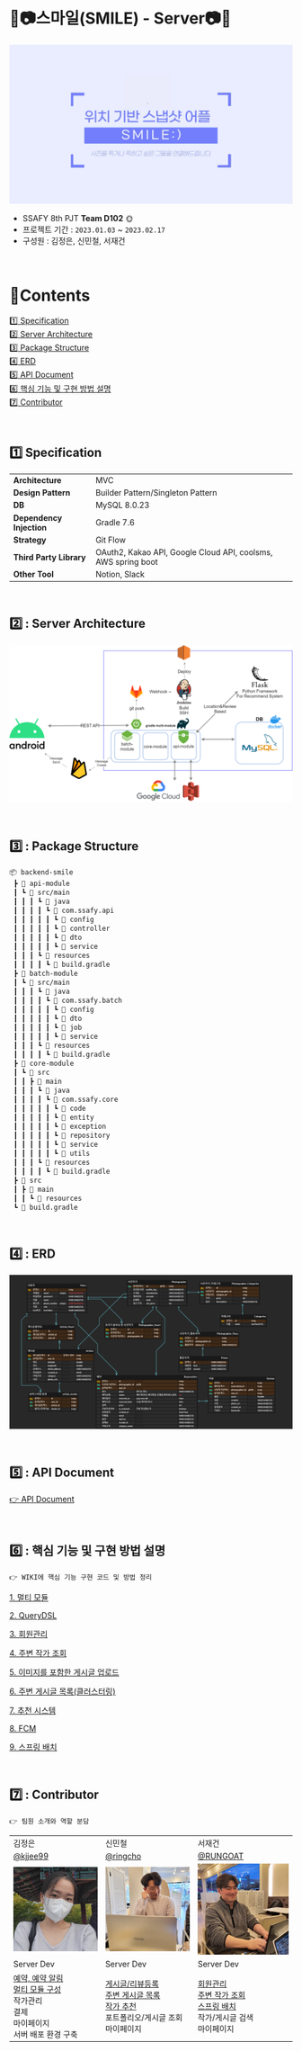 # ​🧡📷스마일(​SMILE) - Server📷🧡

![스마일 로고](https://github.com/SMILE-SSAFY/.github/blob/main/image/logo.PNG.gif)

- SSAFY 8th PJT **Team D102**​ 🌞
- 프로젝트 기간 : `2023.01.03` ~ `2023.02.17`
- 구성원 : 김정은, 신민철, 서재건

<br>

# :green_book:​Contents

[1️⃣​ Specification](#one-specification)<br>
[2️⃣ ​Server Architecture](#two-server-architecture)<br>
[3️⃣​ Package Structure](#three-package-structure)<br>
[4️⃣​ ERD](#four-erd)<br>
[5️⃣​ API Document](#five-api-document)<br>
[6️⃣​ 핵심 기능 및 구현 방법 설명](#five-핵심-기능-구현-방법-설명)<br>
[7️⃣ Contributor](#seven-contributor)<br>

<br>

## ​:one:​ Specification

<table class="tg">
<tbody>
  <tr>
    <td><b>Architecture</b></td>
    <td>MVC</td>
  </tr>
<tr>
    <td><b>Design Pattern</b></td>
<td>Builder Pattern/Singleton Pattern</td>
</tr>
<tr>
    <td><b>DB</b></td>
<td>MySQL 8.0.23</td>
</tr>
<tr>
    <td><b>Dependency Injection</b></td>
<td>Gradle 7.6</td>
</tr>
<tr>
    <td><b>Strategy</b></td>
<td>Git Flow</td>
</tr>

<tr>
    <td><b>Third Party Library</b></td>
    <td> OAuth2, Kakao API, Google Cloud API, coolsms, AWS spring boot</td>

</tr>
<tr>
    <td><b>Other Tool</b></td>
<td>Notion, Slack</td>
</tr>
</tbody>
</table>

<br>


## 2️⃣ : Server Architecture

![img](https://github.com/SMILE-SSAFY/.github/blob/main/image/server_architecture.png)

<br>

## 3️⃣ : Package Structure

```
📦 backend-smile
 ┣ 📂 api-module
 ┃ ┗ 📂 src/main
 ┃ ┃ ┃ ┗ 📂 java
 ┃ ┃ ┃ ┃ ┗ 📂 com.ssafy.api
 ┃ ┃ ┃ ┃ ┃ ┗ 📂 config
 ┃ ┃ ┃ ┃ ┃ ┗ 📂 controller
 ┃ ┃ ┃ ┃ ┃ ┗ 📂 dto
 ┃ ┃ ┃ ┃ ┃ ┗ 📂 service
 ┃ ┃ ┃ ┗ 📂 resources
 ┃ ┃ ┃ ┃ ┗ 🐘 build.gradle
 ┣ 📂 batch-module
 ┃ ┗ 📂 src/main
 ┃ ┃ ┃ ┗ 📂 java
 ┃ ┃ ┃ ┃ ┗ 📂 com.ssafy.batch
 ┃ ┃ ┃ ┃ ┃ ┗ 📂 config
 ┃ ┃ ┃ ┃ ┃ ┗ 📂 dto
 ┃ ┃ ┃ ┃ ┃ ┗ 📂 job
 ┃ ┃ ┃ ┃ ┃ ┗ 📂 service
 ┃ ┃ ┃ ┗ 📂 resources
 ┃ ┃ ┃ ┃ ┗ 🐘 build.gradle
 ┣ 📂 core-module
 ┃ ┗ 📂 src
 ┃ ┃ ┣ 📂 main
 ┃ ┃ ┃ ┗ 📂 java
 ┃ ┃ ┃ ┃ ┗ 📂 com.ssafy.core
 ┃ ┃ ┃ ┃ ┃ ┗ 📂 code
 ┃ ┃ ┃ ┃ ┃ ┗ 📂 entity
 ┃ ┃ ┃ ┃ ┃ ┗ 📂 exception
 ┃ ┃ ┃ ┃ ┃ ┗ 📂 repository
 ┃ ┃ ┃ ┃ ┃ ┗ 📂 service
 ┃ ┃ ┃ ┃ ┃ ┗ 📂 utils
 ┃ ┃ ┃ ┗ 📂 resources
 ┃ ┃ ┃ ┃ ┗ 🐘 build.gradle
 ┣ 📂 src
 ┃ ┣ 📂 main
 ┃ ┃ ┗ 📂 resources
 ┗ 🐘 build.gradle
```

<br>

## 4️⃣  : ERD

![img](https://github.com/SMILE-SSAFY/.github/blob/main/image/erd.png)

<br>

## 5️⃣ : API Document

<a href="https://documenter.getpostman.com/view/25240917/2s8ZDcxenB">👉 API Document</a>

<br>

## 6️⃣ : 핵심 기능 및 구현 방법 설명

```
👉 WIKI에 핵심 기능 구현 코드 및 방법 정리
```

[1. 멀티 모듈](https://github.com/SMILE-SSAFY/.github/wiki/5.5.1-%EB%A9%80%ED%8B%B0-%EB%AA%A8%EB%93%88)

[2. QueryDSL](https://github.com/SMILE-SSAFY/.github/wiki/5.5.2-QueryDSL)

[3. 회원관리](https://github.com/SMILE-SSAFY/.github/wiki/5.5.3-%ED%9A%8C%EC%9B%90%EA%B4%80%EB%A6%AC)

[4. 주변 작가 조회](https://github.com/SMILE-SSAFY/.github/wiki/5.5.4-%EC%A3%BC%EB%B3%80-%EC%9E%91%EA%B0%80-%EC%A1%B0%ED%9A%8C)

[5. 이미지를 포함한 게시글 업로드](https://github.com/SMILE-SSAFY/.github/wiki/5.5.5-%EC%9D%B4%EB%AF%B8%EC%A7%80%EB%A5%BC-%ED%8F%AC%ED%95%A8%ED%95%9C-%EB%8D%B0%EC%9D%B4%ED%84%B0-%EC%A0%80%EC%9E%A5)

[6. 주변 게시글 목록(클러스터링)](https://github.com/SMILE-SSAFY/.github/wiki/5.5.6-%EC%A3%BC%EB%B3%80-%EA%B2%8C%EC%8B%9C%EA%B8%80-%EB%AA%A9%EB%A1%9D-(%ED%81%B4%EB%9F%AC%EC%8A%A4%ED%84%B0%EB%A7%81))

[7. 추천 시스템](https://github.com/SMILE-SSAFY/.github/wiki/5.5.7-%EC%9E%91%EA%B0%80-%EC%B6%94%EC%B2%9C(%EC%B6%94%EC%B2%9C-%EC%8B%9C%EC%8A%A4%ED%85%9C))

[8. FCM](https://github.com/SMILE-SSAFY/.github/wiki/5.5.8-FCM)

[9. 스프링 배치](https://github.com/SMILE-SSAFY/.github/wiki/5.5.9-%EC%8A%A4%ED%94%84%EB%A7%81-%EB%B0%B0%EC%B9%98)

<br>

## 7️⃣ : Contributor

```
👉 팀원 소개와 역할 분담
```


<table class="tg">
<tbody>
    <tr>
        <td>김정은</td>
        <td>신민철</td>
        <td>서재건</td>
    </tr>
    <tr>
        <td><a href="https://github.com/kjjee99">@kjjee99</a></td>
        <td><a href="https://github.com/ringcho">@ringcho</a></td>
        <td><a href="https://github.com/RUNGOAT">@RUNGOAT</a></td>
    </tr>
    <tr>
        <td><img src="https://github.com/SMILE-SSAFY/.github/blob/main/image/profile_jungeun.jpeg" width="300px"/></td>
        <td><img src="https://github.com/SMILE-SSAFY/.github/blob/main/image/profile_ppitibbaticuttie_minchul.jpeg" width="300px"/></td>
        <td><img src="https://github.com/SMILE-SSAFY/.github/blob/main/image/profile_jaegun.jpeg" width="300px"/></td>
    </tr>
    <tr>
        <td>Server Dev</td>
        <td>Server Dev</td>
        <td>Server Dev</td>
    </tr>
    <tr>
        <td>
        <a href="https://github.com/SMILE-SSAFY/SMILE-Server/blob/main/wiki/FCM.md">예약, 예약 알림</a><br>
        <a href="https://github.com/SMILE-SSAFY/SMILE-Server/blob/main/wiki/MultiModule.md">멀티 모듈 구성</a><br>
        작가관리<br>
        결제<br>
        마이페이지<br>
        서버 배포 환경 구축<br></td>
        <td>
        <a href="https://github.com/SMILE-SSAFY/SMILE-Server/blob/main/wiki/이미지를포함한데이터저장.md">게시글/리뷰등록</a><br>
        <a href="https://github.com/SMILE-SSAFY/SMILE-Server/blob/main/wiki/클러스터링.md">주변 게시글 목록</a><br>
        <a href="https://github.com/SMILE-SSAFY/SMILE-Server/blob/main/wiki/추천.md">작가 추천</a><br>
        포트폴리오/게시글 조회<br>
        마이페이지<br>
        <td>
        <a href="https://github.com/SMILE-SSAFY/SMILE-Server/blob/main/wiki/User.md">회원관리</a><br>
        <a href="https://github.com/SMILE-SSAFY/SMILE-Server/blob/main/wiki/주변작가조회.md">주변 작가 조회</a><br>
        <a href="https://github.com/SMILE-SSAFY/SMILE-Server/blob/main/wiki/SpringBatch.md">스프링 배치</a><br>
        작가/게시글 검색<br>
        마이페이지<br>
    </tr>
</tbody>
</table>
